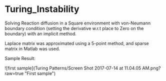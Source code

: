 # Turing_Instability

Solving Reaction diffusion in a Square environment with von-Neumann boundary condition (setting the derivative w.r.t place to Zero on the boundary) with an implicit method.

Laplace matrix was approximated using a 5-point method, and sparse matrix in Matlab was used.

Sample Result:

![first sample](Turing Patterns/Screen Shot 2017-07-14 at 11.04.05 AM.png?raw=true "First sample")
